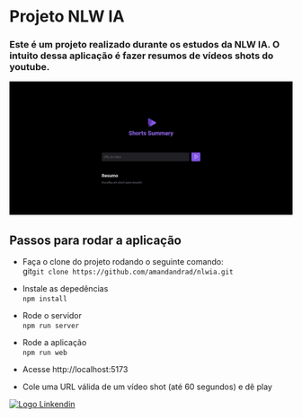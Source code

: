# Projeto NLW IA

### Este é um projeto realizado durante os estudos da NLW IA. O intuito dessa aplicação é fazer resumos de vídeos shots do youtube.

<img src="./.github/screenchot.png" alt="Imagem da aplicação">

## Passos para rodar a aplicação

- Faça o clone do projeto rodando o seguinte comando:
  <br> git`git clone https://github.com/amandandrad/nlwia.git`

- Instale as depedências
  <br> `npm install`

- Rode o servidor
  <br>`npm run server`

- Rode a aplicação
  <br> `npm run web`

- Acesse http://localhost:5173

- Cole uma URL válida de um vídeo shot (até 60 segundos) e dê play

<a href="https://www.linkedin.com/in/amanda-andrade2023/">
  <img src="
            <link rel="stylesheet" href="https://cdn.jsdelivr.net/gh/devicons/devicon@v2.15.1/devicon.min.css" alt="Logo Linkendin" alingn="center" heigth="50" width="60">
</a>
